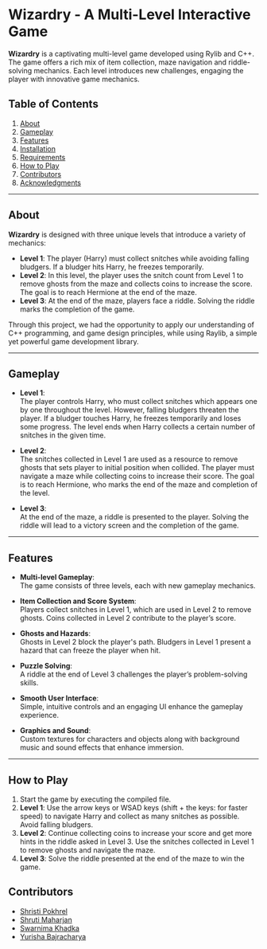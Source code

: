 # Wizardry - A Multi-Level Interactive Game

**Wizardry** is a captivating multi-level game developed using Rylib and C++. The game offers a rich mix of item collection, maze navigation and riddle-solving mechanics. Each level introduces new challenges, engaging the player with innovative game mechanics.

## Table of Contents
1. [About](#about)
2. [Gameplay](#gameplay)
3. [Features](#features)
4. [Installation](#installation)
5. [Requirements](#requirements)
6. [How to Play](#how-to-play)
7. [Contributors](#contributors)
8. [Acknowledgments](#acknowledgments)

---

## About

**Wizardry** is designed with three unique levels that introduce a variety of mechanics:

- **Level 1**: The player (Harry) must collect snitches while avoiding falling bludgers. If a bludger hits Harry, he freezes temporarily.
- **Level 2**: In this level, the player uses the snitch count from Level 1 to remove ghosts from the maze and collects coins to increase the score. The goal is to reach Hermione at the end of the maze.
- **Level 3**: At the end of the maze, players face a riddle. Solving the riddle marks the completion of the game.

Through this project, we had the opportunity to apply our understanding of  C++ programming, and game design principles, while using Raylib, a simple yet powerful game development library.

---

## Gameplay

- **Level 1**:  
  The player controls Harry, who must collect snitches which appears one by one throughout the level. However, falling bludgers threaten the player. If a bludger touches Harry, he freezes temporarily and loses some progress. The level ends when Harry collects a certain number of snitches in the given time.

- **Level 2**:  
  The snitches collected in Level 1 are used as a resource to remove ghosts that sets player to initial position when collided. The player must navigate a maze while collecting coins to increase their score. The goal is to reach Hermione, who marks the end of the maze and completion of the level.

- **Level 3**:  
  At the end of the maze, a riddle is presented to the player. Solving the riddle will lead to a victory screen and the completion of the game.

---

## Features

- **Multi-level Gameplay**:  
  The game consists of three levels, each with new gameplay mechanics.
  
- **Item Collection and Score System**:  
  Players collect snitches in Level 1, which are used in Level 2 to remove ghosts. Coins collected in Level 2 contribute to the player’s score.

- **Ghosts and Hazards**:  
  Ghosts in Level 2 block the player's path. Bludgers in Level 1 present a hazard that can freeze the player when hit.

- **Puzzle Solving**:  
  A riddle at the end of Level 3 challenges the player’s problem-solving skills.

- **Smooth User Interface**:  
  Simple, intuitive controls and an engaging UI enhance the gameplay experience.

- **Graphics and Sound**:  
  Custom textures for characters and objects along with background music and sound effects that enhance immersion.

---

## How to Play

1. Start the game by executing the compiled file.
2. **Level 1**: Use the arrow keys or WSAD keys (shift + the keys: for faster speed) to navigate Harry and collect as many snitches as possible. Avoid falling bludgers.
3. **Level 2**: Continue collecting coins to increase your score and get more hints in the riddle asked in Level 3. Use the snitches collected in Level 1 to remove ghosts and navigate the maze.
4. **Level 3**: Solve the riddle presented at the end of the maze to win the game.

## Contributors

- [Shristi Pokhrel](https://github.com/collaborator-1)
- [Shruti Maharjan](https://github.com/shruti-1007)
- [Swarnima Khadka](https://github.com/Swarnima-Khadka)
- [Yurisha Bajracharya](https://github.com/yurisha-bajracharya)
